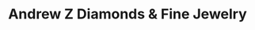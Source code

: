 ---
title: "Andrew Z Diamonds & Fine Jewelry"
url: /anthem/andrew-z-diamonds-und-fine-jewelry/
shop: Schmuck
---